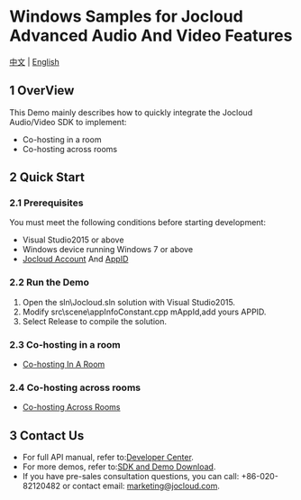 # Windows Samples for Jocloud Advanced Audio And Video Features
[中文](README.zh.md) | [English](README.md)
## 1 OverView
This Demo mainly describes how to quickly integrate the Jocloud Audio/Video SDK to implement:
- Co-hosting in a room
- Co-hosting across rooms

## 2 Quick Start
### 2.1 Prerequisites
You must meet the following conditions before starting development:
- Visual Studio2015 or above
- Windows device running Windows 7 or above
- [Jocloud Account](https://jocloud.com/en/reg) And [AppID](https://docs.jocloud.com/cloud/en/platform/other/user_auth.html#e9a1b9e79bae-e4b88e-app-id)

### 2.2 Run the Demo
1. Open the sln\Jocloud.sln solution with Visual Studio2015.
2. Modify src\scene\appInfoConstant.cpp mAppId,add yours APPID.
3. Select Release to compile the solution.

### 2.3 Co-hosting in a room
- [Co-hosting In A Room](./src/scene/same_room_page/)
### 2.4 Co-hosting across rooms
- [Co-hosting Across Rooms](./src/scene/different_room_page)

## 3 Contact Us
- For full API manual, refer to:[Developer Center](https://docs.jocloud.com/en).
- For more demos, refer to:[SDK and Demo Download](https://docs.jocloud.com/download).
- If you have pre-sales consultation questions, you can call: +86-020-82120482 or contact email: marketing@jocloud.com.

